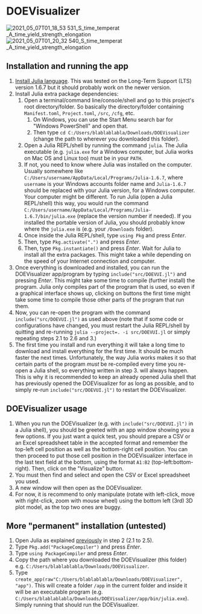 # DOEVisualizer

![2021_05_07T01_18_53 531_S_time_temperat _A_time_yield_strength_elongation](https://github.com/simz089s/DOEVisualizer/assets/24693006/92118bd6-8549-42e5-98be-79dc2bc8572d)
![2021_05_07T01_20_32 540_S_time_temperat _A_time_yield_strength_elongation](https://github.com/simz089s/DOEVisualizer/assets/24693006/67faa528-4159-4b66-9061-ee498c2ab91b)

## Installation and running the app

1. [Install Julia language](https://julialang.org/downloads/). This was tested on the Long-Term Support (LTS) version 1.6.7 but it should probably work on the newer version.
2. Install Julia extra package dependencies:
   1. Open a terminal/command line/console/shell and go to this project's root directory/folder. So basically the directory/folder containing `Manifest.toml`, `Project.toml`, `/src`, `/cfg`, etc.
      1. On Windows, you can use the Start Menu search bar for "Windows PowerShell" and open that.
      2. Then type `cd C:/Users/blablablabla/Downloads/DOEVisualizer` (change the path to wherever you downloaded this folder).
   2. Open a Julia REPL/shell by running the command `julia`. The Julia executable (e.g. `julia.exe` for a Windows computer, but Julia works on Mac OS and Linux too) must be in your `PATH`.
   3. If not, you need to know where Julia was installed on the computer. Usually somewhere like `C:/Users/username/AppData/Local/Programs/Julia-1.6.7`, where `username` is your Windows accounts folder name and `Julia-1.6.7` should be replaced with your Julia version, for a Windows computer. Your computer might be different. To run Julia (open a Julia REPL/shell) this way, you would run the command `C:/Users/username/AppData/Local/Programs/Julia-1.6.7/bin/julia.exe` (replace the version number if needed). If you installed the portable version of Julia, you should probably know where the `julia.exe` is (e.g. your `/Downloads` folder).
   4. Once inside the Julia REPL/shell, type `using Pkg` and press _Enter_.
   5. Then, type `Pkg.activate(".")` and press _Enter_.
   6. Then, type `Pkg.instantiate()` and press _Enter_. Wait for Julia to install all the extra packages. This might take a while depending on the speed of your Internet connection and computer.
3. Once everything is downloaded and installed, you can run the DOEVisualizer app/program by typing `include("src/DOEVUI.jl")` and pressing _Enter_. This might take some time to compile (further install) the program. Julia only compiles part of the program that is used, so even if a graphical interface shows up, clicking on buttons the first time might take some time to compile those other parts of the program that run them.
4. Now, you can re-open the program with the command `include("src/DOEVUI.jl")` as used above (note that if some code or configurations have changed, you must restart the Julia REPL/shell by quitting and re-running `julia --project=. -i src/DOEVUI.jl` or simply repeating steps 2.1 to 2.6 and 3.)
5. The first time you install and run everything it will take a long time to download and install everything for the first time. It should be much faster the next times. Unfortunately, the way Julia works makes it so that certain parts of the program *must* be re-compiled every time you re-open a Julia shell, so everything written in step 3. will always happen. This is why it is recommended to keep an already opened Julia shell that has previously opened the DOEVisualizer for as long as possible, and to simply re-run `include("src/DOEVUI.jl")` to restart the DOEVisualizer.

## DOEVisualizer usage

1. When you run the DOEVisualizer (e.g. with `include("src/DOEVUI.jl")` in a Julia shell), you should be greeted with an app window showing you a few options. If you just want a quick test, you should prepare a CSV or an Excel spreadsheet table in the accepted format and remember the top-left cell position as well as the bottom-right cell position. You can then proceed to put those cell position in the DOEVisualizer interface in the last text field at the bottom, using the format `A1:B2` (top-left:bottom-right). Then, click on the "Visualize" button.
2. You must then find and select and open the CSV or Excel spreadsheet you used.
3. A new window will then open as the DOEVisualizer.
4. For now, it is recommend to only manipulate (rotate with left-click, move with right-click, zoom with mouse wheel) using the bottom left (3rd) 3D plot model, as the top two ones are buggy.

## More "permanent" installation (untested)

1. Open Julia as explained [previously](#installation-and-running-the-app) in step 2 (2.1 to 2.5).
2. Type `Pkg.add("PackageCompiler")` and press _Enter_.
3. Type `using PackageCompiler` and press _Enter_.
4. Copy the path where you downloaded the DOEVisualizer (this folder) e.g. `C:/Users/blablablabla/Downloads/DOEVisualizer`.
5. Type `create_app(raw"C:/Users/blablablabla/Downloads/DOEVisualizer", "app")`. This will create a folder `/app` in the current folder and inside it will be an executable program (e.g. `C:/Users/blablablabla/Downloads/DOEVisualizer/app/bin/julia.exe`). Simply running that should run the DOEVisualizer.
